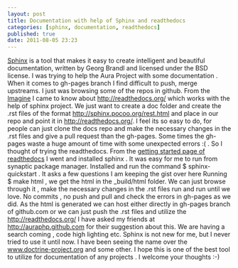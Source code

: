 ```yaml
---
layout: post
title: Documentation with help of Sphinx and readthedocs
categories: [sphinx, documentation, readthedocs]
published: true
date: 2011-08-05 23:23
---
```

[Sphinx](http://sphinx.pocoo.org/) is a tool that makes it easy to create intelligent and beautiful documentation, written by Georg Brandl and licensed under the BSD license.  I was trying to help the Aura Project with some documentation . When it comes to gh-pages branch I find difficult to push, merge upstreams. I just was browsing some of the repos in github. From the [Imagine](https://github.com/avalanche123/Imagine/) I came to know about http://readthedocs.org/ which works with the help of sphinx project. We just want to create a doc folder and create the .rst files of the format http://sphinx.pocoo.org/rest.html and place in our repo and point it in http://readthedocs.org/. I feel its so easy to do, for people can just clone the docs repo and make the necessary changes in the .rst files and give a pull request than the gh-pages. Some times the gh-pages waste a huge amount of time with some unexpected errors :( .  So I thought of trying the readthedocs. From the [getting started page of readthedocs](http://readthedocs.org/docs/read-the-docs/en/latest/getting_started.html) I went and installed sphinx . It was easy for me to run from synaptic package manager. Installed and run the command $ sphinx-quickstart . It asks a few questions I am keeping the gist over here  Running $ make html , we get the html in the \_build/html folder. We can just browse through it , make the necessary changes in the .rst files run and run until we love. No commits , no push and pull and check the errors in gh-pages as we did. As the html is generated we can host either directly in gh-pages branch of github.com or we can just push the .rst files and utilize the http://readthedocs.org/  I have asked my friends at http://auraphp.github.com for their suggestion about this. We are having a search coming , code high lighting etc. Sphinx is not new for me, but I never tried to use it until now. I have been seeing the name over the www.doctrine-project.org and some other. I hope this is one of the best tool to utilize for documentation of any projects . I welcome your thoughts :-)   
